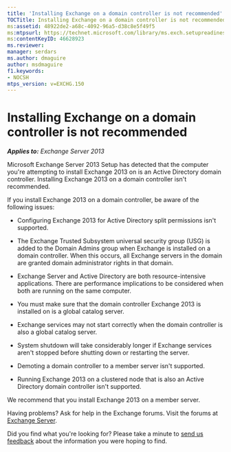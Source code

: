 ```yaml
---
title: 'Installing Exchange on a domain controller is not recommended'
TOCTitle: Installing Exchange on a domain controller is not recommended
ms:assetid: 48922de2-a68c-4092-96a5-d38c8e5f49f5
ms:mtpsurl: https://technet.microsoft.com/library/ms.exch.setupreadiness.warninginstallexchangerolesondomaincontroller(v=EXCHG.150)
ms:contentKeyID: 46628923
ms.reviewer: 
manager: serdars
ms.author: dmaguire
author: msdmaguire
f1.keywords:
- NOCSH
mtps_version: v=EXCHG.150
---
```


# Installing Exchange on a domain controller is not recommended

_**Applies to:** Exchange Server 2013_

Microsoft Exchange Server 2013 Setup has detected that the computer you're attempting to install Exchange 2013 on is an Active Directory domain controller. Installing Exchange 2013 on a domain controller isn't recommended.

If you install Exchange 2013 on a domain controller, be aware of the following issues:

  - Configuring Exchange 2013 for Active Directory split permissions isn't supported.

  - The Exchange Trusted Subsystem universal security group (USG) is added to the Domain Admins group when Exchange is installed on a domain controller. When this occurs, all Exchange servers in the domain are granted domain administrator rights in that domain.

  - Exchange Server and Active Directory are both resource-intensive applications. There are performance implications to be considered when both are running on the same computer.

  - You must make sure that the domain controller Exchange 2013 is installed on is a global catalog server.

  - Exchange services may not start correctly when the domain controller is also a global catalog server.

  - System shutdown will take considerably longer if Exchange services aren't stopped before shutting down or restarting the server.

  - Demoting a domain controller to a member server isn't supported.

  - Running Exchange 2013 on a clustered node that is also an Active Directory domain controller isn't supported.

We recommend that you install Exchange 2013 on a member server.

Having problems? Ask for help in the Exchange forums. Visit the forums at [Exchange Server](https://go.microsoft.com/fwlink/p/?linkid=60612).

Did you find what you're looking for? Please take a minute to [send us feedback](mailto:exsetuphelpfeedback@microsoft.com?subject=exchange%202013%20setup%20help%20feedback) about the information you were hoping to find.

